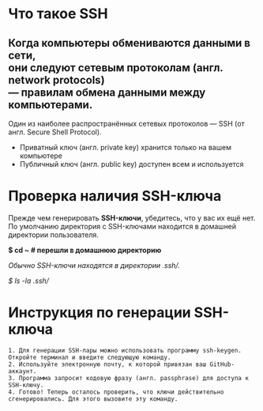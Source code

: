 # Что такое SSH

Когда компьютеры обмениваются данными в сети,<br> они следуют сетевым протоколам (англ. network protocols) <br>— правилам обмена данными между компьютерами.
--------------------------------------------------------------------------------------------
Один из наиболее распространённых сетевых протоколов — SSH (от англ. Secure Shell Protocol).


- Приватный ключ (англ. private key) хранится только на вашем компьютере
- Публичный ключ (англ. public key) доступен всем и используется 

# Проверка наличия SSH-ключа

Прежде чем генерировать **SSH-ключи**, убедитесь, что у вас их ещё нет. <dr>По умолчанию директория с SSH-ключами находится в домашней директории пользователя.

**$ cd ~ # перешли в домашнюю директорию**


_Обычно SSH-ключи находятся в директории .ssh/._

*$ ls -la .ssh/*

 
# Инструкция по генерации SSH-ключа
	1. Для генерации SSH-пары можно использовать программу ssh-keygen. Откройте терминал и введите следующую команду.
	2. Используйте электронную почту, к которой привязан ваш GitHub-аккаунт.
	3. Программа запросит кодовую фразу (англ. passphrase) для доступа к SSH-ключу.
	4. Готово! Теперь осталось проверить, что ключи действительно сгенерировались. Для этого вызовите эту команду.